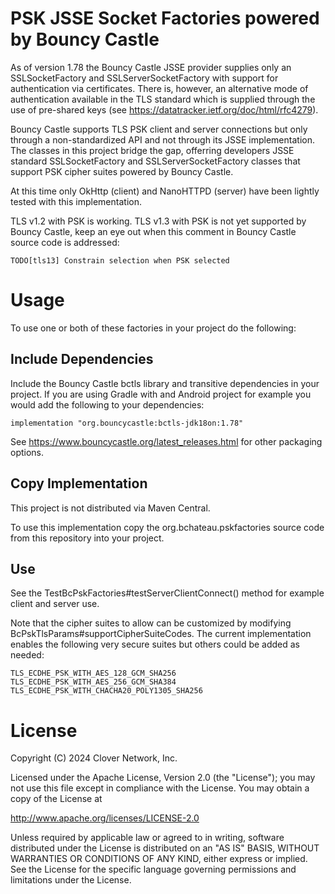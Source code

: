 # PSK JSSE Socket Factories powered by Bouncy Castle

As of version 1.78 the Bouncy Castle JSSE provider supplies only an SSLSocketFactory and SSLServerSocketFactory with support for authentication via certificates. There is, however, an alternative mode of authentication available in the TLS standard which is supplied through the use of pre-shared keys (see https://datatracker.ietf.org/doc/html/rfc4279).

Bouncy Castle supports TLS PSK client and server connections but only through a non-standardized API and not through its JSSE implementation. The classes in this project bridge the gap, offerring developers JSSE standard SSLSocketFactory and SSLServerSocketFactory classes that support PSK cipher suites powered by Bouncy Castle.

At this time only OkHttp (client) and NanoHTTPD (server) have been lightly tested with this implementation.

TLS v1.2 with PSK is working. TLS v1.3 with PSK is not yet supported by Bouncy Castle, keep an eye out when this comment in Bouncy Castle source code is addressed:

    TODO[tls13] Constrain selection when PSK selected

# Usage

To use one or both of these factories in your project do the following:

## Include Dependencies

Include the Bouncy Castle bctls library and transitive dependencies in your project. If you are using Gradle with and Android project for example you would add the following to your dependencies:

    implementation "org.bouncycastle:bctls-jdk18on:1.78"

See https://www.bouncycastle.org/latest_releases.html for other packaging options.

## Copy Implementation

This project is not distributed via Maven Central.

To use this implementation copy the org.bchateau.pskfactories source code from this repository into your project.

## Use

See the TestBcPskFactories#testServerClientConnect() method for example client and server use.

Note that the cipher suites to allow can be customized by modifying BcPskTlsParams#supportCipherSuiteCodes. The current implementation enables the following very secure suites but others could be added as needed:

    TLS_ECDHE_PSK_WITH_AES_128_GCM_SHA256
    TLS_ECDHE_PSK_WITH_AES_256_GCM_SHA384
    TLS_ECDHE_PSK_WITH_CHACHA20_POLY1305_SHA256

# License

Copyright (C) 2024 Clover Network, Inc.

Licensed under the Apache License, Version 2.0 (the "License");
you may not use this file except in compliance with the License.
You may obtain a copy of the License at

   http://www.apache.org/licenses/LICENSE-2.0

Unless required by applicable law or agreed to in writing, software
distributed under the License is distributed on an "AS IS" BASIS,
WITHOUT WARRANTIES OR CONDITIONS OF ANY KIND, either express or implied.
See the License for the specific language governing permissions and
limitations under the License.
